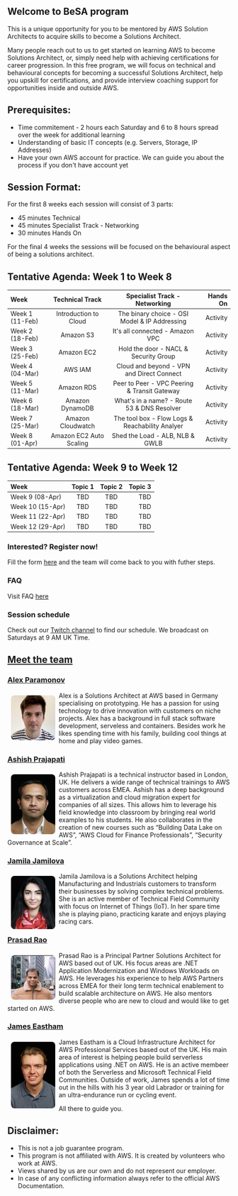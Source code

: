 ## Welcome to BeSA program

This is a unique opportunity for you to be mentored by AWS Solution Architects to acquire skills to become a Solutions Architect.

Many people reach out to us to get started on learning AWS to become Solutions Architect, or, simply need help with achieving certifications for career progression.
In this free program, we will focus on technical and behavioural concepts for becoming a successful Solutions Architect, help you upskill for certifications, and provide interview coaching support for opportunities inside and outside AWS.

## Prerequisites:
- Time commitement - 2 hours each Saturday and 6 to 8 hours spread over the week for additional learning
- Understanding of basic IT concepts (e.g. Servers, Storage, IP Addresses)
- Have your own AWS account for practice. We can guide you about the process if you don't have account yet 

## Session Format:

For the first 8 weeks each session will consist of 3 parts:

- 45 minutes Technical
- 45 minutes Specialist Track - Networking 
- 30 minutes Hands On

For the final 4 weeks the sessions will be focused on the behavioural aspect of being a solutions architect.

## Tentative Agenda: Week 1 to Week 8


| Week          	| Technical Track             | Specialist Track - Networking                   | Hands On	        |
| :---        	  |    :----:  			            |    :----:  	 				                            |   	---: 		                |
| Week 1 (11-Feb)	| Introduction to Cloud 	    | The binary choice - OSI Model & IP Addressing   | Activity           	|
| Week 2 (18-Feb)	| Amazon S3			              | It's all connected  - Amazon VPC	    	        | Activity           	|
| Week 3 (25-Feb)	| Amazon EC2                  | Hold the door - NACL & Security Group           | Activity           	|
| Week 4 (04-Mar)	| AWS IAM                     | Cloud and beyond - VPN and Direct Connect       | Activity           	|
| Week 5 (11-Mar) | Amazon RDS   	              | Peer to Peer - VPC Peering & Transit Gateway    | Activity           	|
| Week 6 (18-Mar)	| Amazon DynamoDB             | What's in a name? - Route 53 & DNS Resolver     | Activity           	|
| Week 7 (25-Mar)	| Amazon Cloudwatch           | The tool box - Flow Logs & Reachability Analyer | Activity           	|
| Week 8 (01-Apr)	| Amazon EC2 Auto Scaling     | Shed the Load  - ALB, NLB & GWLB	              | Activity           	|

## Tentative Agenda: Week 9 to Week 12

| Week        	     | Topic 1                      | Topic 2                     | Topic 3                     |
| :---        	     |    :----:  			             |    :----:  	 				       |   	---: 		                 |
| Week 9  (08-Apr)	 |  TBD                         | TBD                         | TBD            |
| Week 10 (15-Apr)	 |  TBD                         | TBD                         | TBD            |
| Week 11 (22-Apr)	 |  TBD                         | TBD                         | TBD            |
| Week 12 (29-Apr)	 |  TBD                         | TBD                         | TBD            |





### Interested? Register now!

Fill the form [here](https://forms.gle/RLDXuy98nmie6Aw88) and the team will come back to you with futher steps.


### FAQ

Visit FAQ [here](faq.md)

### Session schedule

Check out our [Twitch channel](https://www.twitch.tv/besaprogram) to find our schedule. We broadcast on Saturdays at 9 AM UK Time.

## [Meet the team](https://become-a-solutions-architect.github.io/)

### [Alex Paramonov](https://www.linkedin.com/in/alexey-paramonov/)
<img style="border-radius: 8px; float: left; width: 100px; margin: 8px;" alt="Alex" src="assets/img/alex.png">

Alex is a Solutions Architect at AWS based in Germany specialising on prototyping. He has a passion for using technology to drive innovation with customers on niche projects. Alex has a background in full stack software development, serveless and containers. Besides work he likes spending time with his family, building cool things at home and play video games. 

### [Ashish Prajapati](https://www.linkedin.com/in/ash-tech/)
<img style="border-radius: 8px; float: left; width: 100px; margin: 8px;" alt="Ashish" src="assets/img/ash.png">

Ashish Prajapati is a technical instructor based in London, UK. He delivers a wide range of technical trainings to AWS customers across EMEA. Ashish has a deep background as a virtualization and cloud migration expert for companies of all sizes. This allows him to leverage his field knowledge into classroom by bringing real world examples to his students. He also collaborates in the creation of new courses such as “Building Data Lake on AWS”, “AWS Cloud for Finance Professionals”, “Security Governance at Scale”.

### [Jamila Jamilova](https://www.linkedin.com/in/jjamilova/)
<img style="border-radius: 8px; float: left; width: 100px; margin: 8px;" alt="Jamila" src="assets/img/jamila.png">

Jamila Jamilova is a Solutions Architect helping Manufacturing and Industrials customers to transform their businesses by solving complex technical problems. She is an active member of Technical Field Community with focus on Internet of Things (IoT). In her spare time she is playing piano, practicing karate and enjoys playing racing cars.

### [Prasad Rao](https://www.linkedin.com/in/kprasadrao/)
<img style="border-radius: 8px; float: left; width: 100px; margin: 8px;" alt="Prasad" src="assets/img/prasad.png">

Prasad Rao is a Principal Partner Solutions Architect for AWS based out of UK. His focus areas are .NET Application Modernization and Windows Workloads on AWS. He leverages his experience to help AWS Partners across EMEA for their long term technical enablement to build scalable architecture on AWS. He also mentors diverse people who are new to cloud and would like to get started on AWS.

### [James Eastham](https://www.linkedin.com/in/james-eastham/)
<img style="border-radius: 8px; float: left; width: 100px; margin: 8px;" alt="Prasad" src="assets/img/james.jpeg">

James Eastham is a Cloud Infrastructure Architect for AWS Professional Services based out of the UK. His main area of interest is helping people build serverless applications using .NET on AWS. He is an active membeer of both the Serverless and Microsoft Technical Field Communities. Outside of work, James spends a lot of time out in the hills with his 3 year old Labrador or training for an ultra-endurance run or cycling event.



All there to guide you.

## Disclaimer:
- This is not a job guarantee program. 
- This program is not affiliated with AWS. It is created by volunteers who work at AWS.
- Views shared by us are our own and do not represent our employer.
- In case of any conflicting information always refer to the official AWS Documentation.
